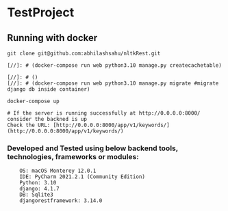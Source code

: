 # TestProject

## Running with docker

```
git clone git@github.com:abhilashsahu/nltkRest.git

[//]: # (docker-compose run web python3.10 manage.py createcachetable)

[//]: # ()
[//]: # (docker-compose run web python3.10 manage.py migrate #migrate django db inside container)

docker-compose up

# If the server is running successfully at http://0.0.0.0:8000/ consider the backned is up
Check the URL: [http://0.0.0.0:8000/app/v1/keywords/](http://0.0.0.0:8000/app/v1/keywords/)

```

### Developed and Tested using below backend tools, technologies, frameworks or modules:
```
    OS: macOS Monterey 12.0.1
    IDE: PyCharm 2021.2.1 (Community Edition)
    Python: 3.10
    django: 4.1.7
    DB: Sqlite3
    djangorestframework: 3.14.0
```


